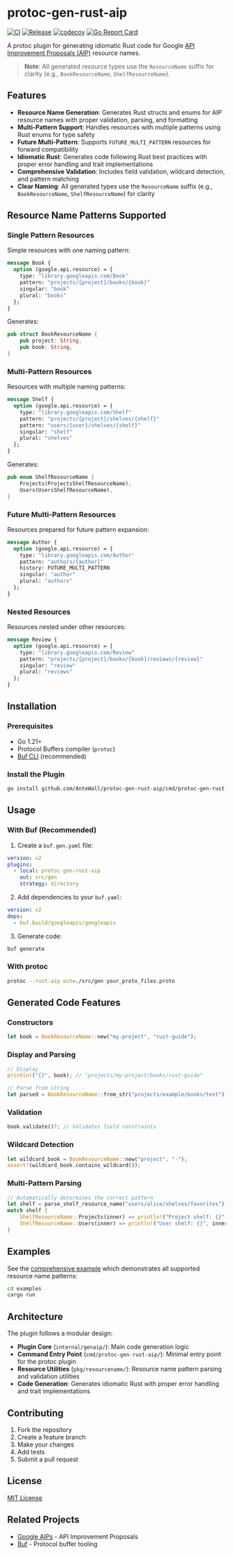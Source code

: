 # protoc-gen-rust-aip

[![CI](https://github.com/AnteWall/protoc-gen-rust-aip/actions/workflows/ci.yml/badge.svg)](https://github.com/AnteWall/protoc-gen-rust-aip/actions/workflows/ci.yml)
[![Release](https://github.com/AnteWall/protoc-gen-rust-aip/actions/workflows/release.yml/badge.svg)](https://github.com/AnteWall/protoc-gen-rust-aip/actions/workflows/release.yml)
[![codecov](https://codecov.io/gh/AnteWall/protoc-gen-rust-aip/branch/main/graph/badge.svg)](https://codecov.io/gh/AnteWall/protoc-gen-rust-aip)
[![Go Report Card](https://goreportcard.com/badge/github.com/AnteWall/protoc-gen-rust-aip)](https://goreportcard.com/report/github.com/AnteWall/protoc-gen-rust-aip)

A protoc plugin for generating idiomatic Rust code for Google [API Improvement Proposals (AIP)](https://google.aip.dev/) resource names.

> **Note**: All generated resource types use the `ResourceName` suffix for clarity (e.g., `BookResourceName`, `ShelfResourceName`).

## Features

- **Resource Name Generation**: Generates Rust structs and enums for AIP resource names with proper validation, parsing, and formatting
- **Multi-Pattern Support**: Handles resources with multiple patterns using Rust enums for type safety
- **Future Multi-Pattern**: Supports `FUTURE_MULTI_PATTERN` resources for forward compatibility
- **Idiomatic Rust**: Generates code following Rust best practices with proper error handling and trait implementations
- **Comprehensive Validation**: Includes field validation, wildcard detection, and pattern matching
- **Clear Naming**: All generated types use the `ResourceName` suffix (e.g., `BookResourceName`, `ShelfResourceName`) for clarity

## Resource Name Patterns Supported

### Single Pattern Resources
Simple resources with one naming pattern:
```proto
message Book {
  option (google.api.resource) = {
    type: "library.googleapis.com/Book"
    pattern: "projects/{project}/books/{book}"
    singular: "book"
    plural: "books"
  };
}
```

Generates:
```rust
pub struct BookResourceName {
    pub project: String,
    pub book: String,
}
```

### Multi-Pattern Resources
Resources with multiple naming patterns:
```proto
message Shelf {
  option (google.api.resource) = {
    type: "library.googleapis.com/Shelf"
    pattern: "projects/{project}/shelves/{shelf}"
    pattern: "users/{user}/shelves/{shelf}"
    singular: "shelf"
    plural: "shelves"
  };
}
```

Generates:
```rust
pub enum ShelfResourceName {
    Projects(ProjectsShelfResourceName),
    Users(UsersShelfResourceName),
}
```

### Future Multi-Pattern Resources
Resources prepared for future pattern expansion:
```proto
message Author {
  option (google.api.resource) = {
    type: "library.googleapis.com/Author"
    pattern: "authors/{author}"
    history: FUTURE_MULTI_PATTERN
    singular: "author"
    plural: "authors"
  };
}
```

### Nested Resources
Resources nested under other resources:
```proto
message Review {
  option (google.api.resource) = {
    type: "library.googleapis.com/Review"
    pattern: "projects/{project}/books/{book}/reviews/{review}"
    singular: "review"
    plural: "reviews"
  };
}
```

## Installation

### Prerequisites
- Go 1.21+
- Protocol Buffers compiler (`protoc`)
- [Buf CLI](https://buf.build/) (recommended)

### Install the Plugin

```bash
go install github.com/AnteWall/protoc-gen-rust-aip/cmd/protoc-gen-rust-aip@latest
```

## Usage

### With Buf (Recommended)

1. Create a `buf.gen.yaml` file:
```yaml
version: v2
plugins:
  - local: protoc-gen-rust-aip
    out: src/gen
    strategy: directory
```

2. Add dependencies to your `buf.yaml`:
```yaml
version: v2
deps:
  - buf.build/googleapis/googleapis
```

3. Generate code:
```bash
buf generate
```

### With protoc

```bash
protoc --rust-aip_out=./src/gen your_proto_files.proto
```

## Generated Code Features

### Constructors
```rust
let book = BookResourceName::new("my-project", "rust-guide");
```

### Display and Parsing
```rust
// Display
println!("{}", book); // "projects/my-project/books/rust-guide"

// Parse from string
let parsed = BookResourceName::from_str("projects/example/books/test")?;
```

### Validation
```rust
book.validate()?; // Validates field constraints
```

### Wildcard Detection
```rust
let wildcard_book = BookResourceName::new("project", "-");
assert!(wildcard_book.contains_wildcard());
```

### Multi-Pattern Parsing
```rust
// Automatically determines the correct pattern
let shelf = parse_shelf_resource_name("users/alice/shelves/favorites")?;
match shelf {
    ShelfResourceName::Projects(inner) => println!("Project shelf: {}", inner),
    ShelfResourceName::Users(inner) => println!("User shelf: {}", inner),
}
```

## Examples

See the [comprehensive example](examples/) which demonstrates all supported resource name patterns:

```bash
cd examples
cargo run
```

## Architecture

The plugin follows a modular design:

- **Plugin Core** (`internal/genaip/`): Main code generation logic
- **Command Entry Point** (`cmd/protoc-gen-rust-aip/`): Minimal entry point for the protoc plugin
- **Resource Utilities** (`pkg/resourcename/`): Resource name pattern parsing and validation utilities
- **Code Generation**: Generates idiomatic Rust with proper error handling and trait implementations

## Contributing

1. Fork the repository
2. Create a feature branch
3. Make your changes
4. Add tests
5. Submit a pull request

## License

[MIT License](LICENSE)

## Related Projects

- [Google AIPs](https://google.aip.dev/) - API Improvement Proposals
- [Buf](https://buf.build/) - Protocol buffer tooling
